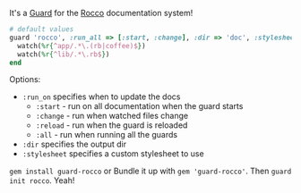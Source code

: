 It's a [Guard](http://github.com/guard/guard) for the [Rocco](http://github.com/rtomayko/rocco) documentation system!

``` ruby
# default values
guard 'rocco', :run_all => [:start, :change], :dir => 'doc', :stylesheet => 'http://jashkenas.github.com/docco/resources/docco.css' do
  watch(%r{^app/.*\.(rb|coffee)$})
  watch(%r{^lib/.*\.rb$})
end
```
Options:

* `:run_on` specifies when to update the docs
  * `:start` - run on all documentation when the guard starts
  * `:change` - run when watched files change
  * `:reload` - run when the guard is reloaded
  * `:all` - run when running all the guards
* `:dir` specifies the output dir
* `:stylesheet` specifies a custom stylesheet to use

`gem install guard-rocco` or Bundle it up with `gem 'guard-rocco'`. Then `guard init rocco`. Yeah!

